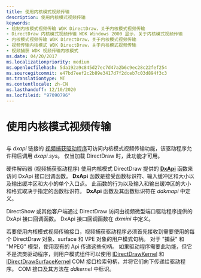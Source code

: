 ```yaml
---
title: 使用内核模式视频传输
description: 使用内核模式视频传输
keywords:
- 绘制内核模式视频传输 WDK DirectDraw，关于内核模式视频传输
- DirectDraw 内核模式视频传输 WDK Windows 2000 显示，关于内核模式视频传输
- 内核模式视频传输 WDK DirectDraw，关于内核模式视频传输
- 视频传输内核模式 WDK DirectDraw，关于内核模式视频传输
- 视频捕获 WDK 视频传输内核模式
ms.date: 04/20/2017
ms.localizationpriority: medium
ms.openlocfilehash: 5da192a9c845d27ec7d47a2b6c9ec28c22fef254
ms.sourcegitcommit: e47bd7eef2c2b89e3417d7f2dceb7c03d894f3c3
ms.translationtype: MT
ms.contentlocale: zh-CN
ms.lasthandoff: 12/10/2020
ms.locfileid: "97090796"
---
```

# <a name="using-kernel-mode-video-transport"></a>使用内核模式视频传输


## <span id="ddk_using_kernel_mode_video_transport_gg"></span><span id="DDK_USING_KERNEL_MODE_VIDEO_TRANSPORT_GG"></span>


与 *dxapi* 链接的 [视频捕获驱动程序](../stream/video-capture-devices.md)可访问内核模式视频传输功能，该驱动程序允许稍后调用 *dxapi.sys*。 仅当加载 DirectDraw 时，此功能才可用。

硬件解码器 (视频捕获驱动程序) 使用内核模式 DirectDraw 提供的 [**DxApi**](/windows-hardware/drivers/ddi/dxapi/nf-dxapi-dxapi) 函数来访问 DxApi 接口回调函数。 **DxApi** 函数是接受函数标识符、输入缓冲区和大小以及输出缓冲区和大小的单个入口点。 此函数的行为以及输入和输出缓冲区的大小和格式取决于指定的函数标识符。 **DxApi** 函数及其函数标识符在 *ddkmapi* 中定义。

DirectShow 或其他客户端通过 DirectDraw 访问由视频微型端口驱动程序提供的 DxApi 接口回调函数。 DxApi 接口回调函数在 *dxmini* 中定义。

若要使用内核模式视频传输接口，视频捕获驱动程序必须首先接收到需要使用的每个 DirectDraw 对象、surface 和 VPE 对象的用户模式句柄。 对于 "捕获" 和 "MPEG" 模型，使用现有的 Api 传递这些句柄。 如果驱动程序需要此功能，但它不是流类驱动程序，则用户模式组件可以使用 [IDirectDrawKernel](/windows/win32/api/ddkernel/nn-ddkernel-idirectdrawkernel) 和 [IDirectDrawSurfaceKernel](/windows/win32/api/ddkernel/nn-ddkernel-idirectdrawsurfacekernel) COM 接口检索句柄，并将它们向下传递给驱动程序。 COM 接口及其方法在 *ddkernel* 中标识。

 

